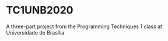 # TC1UNB2020
A three-part project from the Programming Techniques 1 class at Universidade de Brasília
